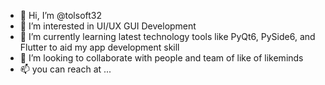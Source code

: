 - 👋 Hi, I’m @tolsoft32
- 👀 I’m interested in UI/UX GUI Development 
- 🌱 I’m currently learning latest technology tools like PyQt6, PySide6, and Flutter to aid my app development skill
- 💞️ I’m looking to collaborate with people and team of like of likeminds
- 📫 you can reach at ...

<!---
tolsoft32/tolsoft32 is a ✨ special ✨ repository because its `README.md` (this file) appears on your GitHub profile.
You can click the Preview link to take a look at your changes.
--->
